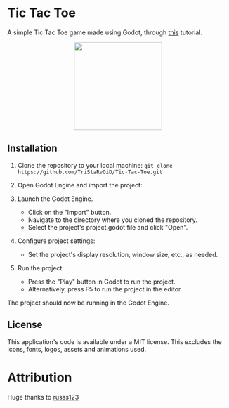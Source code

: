 # Tic Tac Toe

A simple Tic Tac Toe game made using Godot, through [this](https://www.youtube.com/watch?v=w6leMEr1aGo) tutorial.

<p align="center">
<img width = 200 src=https://github.com/TriStaRvOiD/Tic-Tac-Toe/assets/58824912/e24ea92e-2467-4e06-b924-2ed4ccae8371>
</p>

## Installation

1. Clone the repository to your local machine:
```git clone https://github.com/TriStaRvOiD/Tic-Tac-Toe.git```

2. Open Godot Engine and import the project:

3. Launch the Godot Engine.
   - Click on the "Import" button.
   - Navigate to the directory where you cloned the repository.
   - Select the project's project.godot file and click "Open".
     
4. Configure project settings:
   - Set the project's display resolution, window size, etc., as needed.
     
5. Run the project:
   - Press the "Play" button in Godot to run the project.
   - Alternatively, press F5 to run the project in the editor.
     
The project should now be running in the Godot Engine.

## License

This application's code is available under a MIT license. This excludes the icons, fonts, logos, assets and animations used.

# Attribution

Huge thanks to [russs123](https://github.com/russs123)
